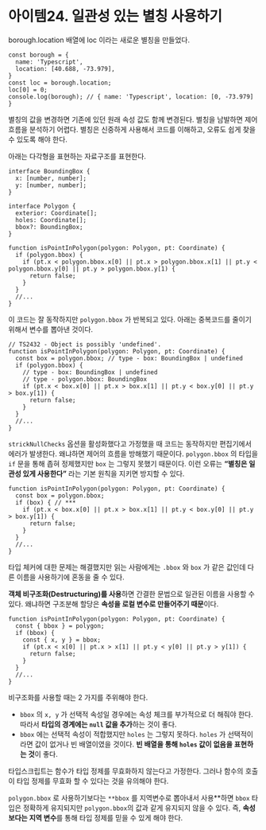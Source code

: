 # 아이템24. 일관성 있는 별칭 사용하기

borough.location 배열에 loc 이라는 새로운 별칭을 만들었다.

```tsx
const borough = {
  name: 'Typescript',
  location: [40.688, -73.979],
}
const loc = borough.location;
loc[0] = 0;
console.log(borough); // { name: 'Typescript', location: [0, -73.979] }
```

별칭의 값을 변경하면 기존에 있던 원래 속성 값도 함께 변경된다. 별칭을 남발하면 제어 흐름을 분석하기 어렵다. 별칭은 신중하게 사용해서 코드를 이해하고, 오류도 쉽게 찾을 수 있도록 해야 한다.

아래는 다각형을 표현하는 자료구조를 표현한다.

```tsx
interface BoundingBox {
  x: [number, number];
  y: [number, number];
}

interface Polygon {
  exterior: Coordinate[];
  holes: Coordinate[];
  bbox?: BoundingBox;
}

function isPointInPolygon(polygon: Polygon, pt: Coordinate) {
  if (polygon.bbox) {
    if (pt.x < polygon.bbox.x[0] || pt.x > polygon.bbox.x[1] || pt.y < polygon.bbox.y[0] || pt.y > polygon.bbox.y[1) {
      return false;
    }
  }
  //...
}
```

이 코드는 잘 동작하지만 `polygon.bbox` 가 반복되고 있다. 아래는 중복코드를 줄이기 위해서 변수를 뽑아낸 것이다.

```tsx
// TS2432 - Object is possibly 'undefined'.
function isPointInPolygon(polygon: Polygon, pt: Coordinate) {
  const box = polygon.bbox; // type - box: BoundingBox | undefined
  if (polygon.bbox) {
    // type - box: BoundingBox | undefined
    // type - polygon.bbox: BoundingBox
    if (pt.x < box.x[0] || pt.x > box.x[1] || pt.y < box.y[0] || pt.y > box.y[1]) {
      return false;
    }
  }
  //...
}
```

`strickNullChecks` 옵션을 활성화했다고 가정했을 때 코드는 동작하지만 편집기에서 에러가 발생한다. 왜냐하면 제어의 흐름을 방해했기 때문이다. `polygon.bbox` 의 타입을 `if` 문을 통해 좁혀 정제했지만 `box` 는 그렇지 못했기 때문이다. 이런 오류는 **“별칭은 일관성 있게 사용한다”** 라는 기본 원칙을 지키면 방지할 수 있다.

```tsx
function isPointInPolygon(polygon: Polygon, pt: Coordinate) {
  const box = polygon.bbox;
  if (box) { // ***
    if (pt.x < box.x[0] || pt.x > box.x[1] || pt.y < box.y[0] || pt.y > box.y[1]) {
      return false;
    }
  }
  //...
}
```

타입 체커에 대한 문제는 해결했지만 읽는 사람에게는 `.bbox` 와 `box` 가 같은 값인데 다른 이름을 사용하기에 혼동을 줄 수 있다.

**객체 비구조화(Destructuring)를 사용**하면 간결한 문법으로 일관된 이름을 사용할 수 있다. 왜냐하면 구조분해 할당은 **속성을 로컬 변수로 만들어주기 때문**이다.

```tsx
function isPointInPolygon(polygon: Polygon, pt: Coordinate) {
  const { bbox } = polygon; 
  if (bbox) {
    const { x, y } = bbox;
    if (pt.x < x[0] || pt.x > x[1] || pt.y < y[0] || pt.y > y[1]) {
      return false;
    }
  }
  //...
}
```

비구조화를 사용할 때는 2 가지를 주위해야 한다.

- `bbox` 의 `x, y` 가 선택적 속성일 경우에는 속성 체크를 부가적으로 더 해줘야 한다. 따라서 **타입의 경계에는 `null` 값을 추가**하는 것이 좋다.
- `bbox` 에는 선택적 속성이 적합했지만 `holes` 는 그렇지 못하다. `holes` 가 선택적이라면 값이 없거나 빈 배열이였을 것이다. **빈 배열을 통해 `holes` 값이 없음을 표현하는 것**이 좋다.

타입스크립트는 함수가 타입 정제를 무효화하지 않는다고 가정한다. 그러나 함수의 호출이 타입 정제를 무효화 할 수 있다는 것을 유의해야 한다.

`polygon.bbox` 로 사용하기보다는 `**bbox` 를 지역변수로 뽑아내서 사용**하면 `bbox` 타입은 정확하게 유지되지만 `polygon.bbox`의 값과 같게 유지되지 않을 수 있다. 즉, **속성보다는 지역 변수**를 통해 타입 정제를 믿을 수 있게 해야 한다.
